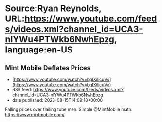 # Source:Ryan Reynolds, URL:https://www.youtube.com/feeds/videos.xml?channel_id=UCA3-nIYWu4PTWkb6NwhEpzg, language:en-US

## Mint Mobile Deflates Prices
 - [https://www.youtube.com/watch?v=bgIXiljcuVo](https://www.youtube.com/watch?v=bgIXiljcuVo)
 - RSS feed: https://www.youtube.com/feeds/videos.xml?channel_id=UCA3-nIYWu4PTWkb6NwhEpzg
 - date published: 2023-08-15T14:09:18+00:00

Falling prices over flailing tube men. Simple @MintMobile math. https://www.mintmobile.com/

